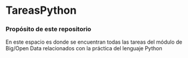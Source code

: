 # TareasPython

### Propósito de este repositorio
En este espacio es donde se encuentran todas las tareas del módulo de Big/Open Data relacionados con la práctica del lenguaje Python
